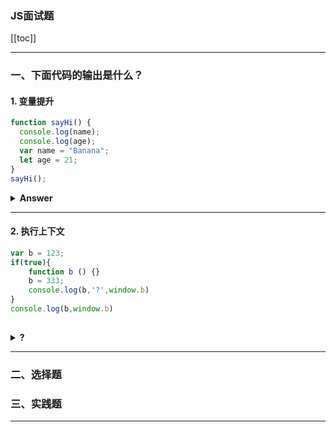 ### JS面试题

[[toc]]

---
### 一、下面代码的输出是什么？ 
#### 1. 变量提升
```js
function sayHi() {
  console.log(name);
  console.log(age);
  var name = "Banana";
  let age = 21;
}
sayHi();
```  
<details><summary><b>Answer</b></summary>
<p>
在函数中，var关键字声明了name变量, 这意味着变量在创建阶段会被提升（JavaScript会在创建变量创建阶段为其分配内存空间），默认值为undefined，直到我们实际执行该变量的赋值语句，进入赋赋值阶段。 执行到console.log(name)语句的时候我们还没有为name变量赋值，所以它仍然保持undefined的值。
使用let关键字（和const）声明的变量也会存在变量提升，但与var不同的是初始化没有被提升。 在我们声明（初始化）它们之前，它们是不可访问的。 这被称为“暂时死区”。 当我们在声明变量之前尝试访问变量时，JavaScript会抛出一个ReferenceError。
</p>

🌰关于let的是否存在变量提升  
```js
let name = 'banana'
{
  console.log(name) // Uncaught ReferenceError: name is not defined
  let name = 'nana'
}
```  
let变量如果不存在变量提升，console.log(name)就会输出banana，结果却抛出了ReferenceError，那么这很好的说明了，let也存在变量提升，但是它存在一个“暂时死区”，在变量未初始化或赋值前不允许访问。  

变量的赋值可以分为三个阶段：  
- 创建变量，在内存中开辟空间
- 初始化变量，将变量初始化为undefined
- 真正赋值  

关于let、var和function：
- let 的「创建」过程被提升了，但是初始化没有提升。
- var 的「创建」和「初始化」都被提升了。
- function 的「创建」「初始化」和「赋值」都被提升了。

</details>

---

#### 2. 执行上下文
```js
var b = 123;
if(true){
    function b () {}
    b = 333;
    console.log(b,'?',window.b)
}
console.log(b,window.b)
    
```  
<details><summary><b>?</b></summary>
<p>是啥呢🐷</p>
</details>

---

### 二、选择题  

### 三、实践题  

<!-- [参考链接](https://juejin.im/post/5d0644976fb9a07ed064b0ca) -->
---